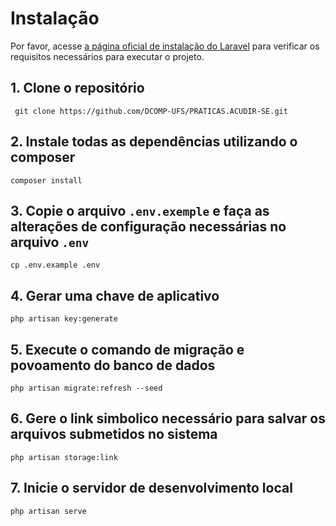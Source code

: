 # Instalação
Por favor, acesse [a página oficial de instalação do Laravel](https://laravel.com/docs/7.x/installation) para verificar os requisitos necessários para executar o projeto.

## 1. Clone o repositório
````
 git clone https://github.com/DCOMP-UFS/PRATICAS.ACUDIR-SE.git
````
## 2. Instale todas as dependências utilizando o composer
````
composer install
````
## 3. Copie o arquivo `.env.exemple` e faça as alterações de configuração necessárias no arquivo `.env`
````
cp .env.example .env
````
## 4. Gerar uma chave de aplicativo
````
php artisan key:generate
````
## 5. Execute o comando de migração e povoamento do banco de dados
````
php artisan migrate:refresh --seed
````
## 6. Gere o link simbolico necessário para salvar os arquivos submetidos no sistema
````
php artisan storage:link
````
## 7. Inicie o servidor de desenvolvimento local
````
php artisan serve
````
